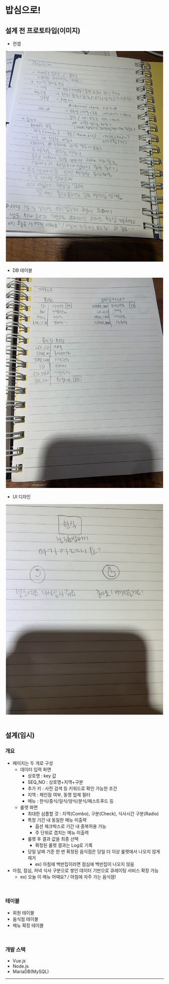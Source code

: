 # 밥심으로!

## 설계 전 프로토타입(이미지)
- 컨셉

<div align=center>

<img src="img/01.concept.jpg" alt="컨셉" width="500"/>

</div>

- DB 테이블

<div align=center>

<img src="img/02.table.jpg" alt="테이블" width="500"/>

</div>

- UI 디자인

<div align=center>

<img src="img/03.design.jpg" alt="디자인" width="500"/>

</div>

<br>

## 설계(임시)
### 개요
- 페이지는 두 개로 구성
  - 데이터 입력 화면
    - 상호명 : key 값
    - SEQ_NO : 상호명+지역+구분
    - 추가 키 : 사전 검색 등 키워드로 확인 가능한 조건
    - 지역 : 체인점 여부, 동명 업체 필터
    - 메뉴 : 한식/중식/일식/양식/분식/패스트푸드 등
  - 룰렛 화면
    - 최대한 심플할 것 : 지역(Combo), 구분(Check), 식사시간 구분(Radio)
    - 특정 기간 내 동일한 메뉴 미출력
      - 옵션 체크박스로 기간 내 중복허용 가능
      - 주 단위로 겹치는 메뉴 미출력
    - 룰렛 후 결과 값을 최종 선택
      - 확정된 룰렛 결과는 Log로 기록
    - 당일 날짜 기준 한 번 확정된 음식점은 당일 더 이상 룰렛에서 나오지 않게 제거
      - ex) 아침에 백반집이라면 점심에 백반집이 나오지 않음
- 아침, 점심, 저녁 식사 구분으로 쌓인 데이터 기반으로 큐레이팅 서비스 확장 가능
  - ex) 오늘 이 메뉴 어때요? / 아침에 자주 가는 음식점!

<br>

### 테이블
- 회원 테이블
- 음식점 테이블
- 메뉴 확정 테이블

<br>

### 개발 스택
- Vue.js
- Node.js
- MariaDB(MySQL)

<hr>
<br>
